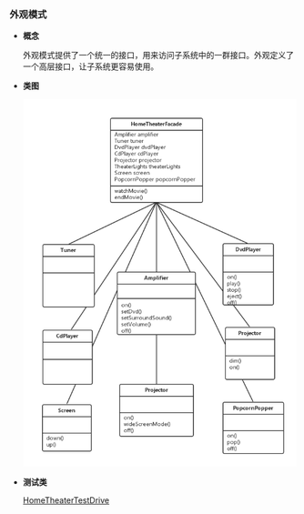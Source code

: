 ### 外观模式

- **概念**
  
  外观模式提供了一个统一的接口，用来访问子系统中的一群接口。外观定义了一个高层接口，让子系统更容易使用。
 
- **类图**

  ![类图在这里](https://github.com/wzqwsrf/design-patterns/blob/master/pictures/facade.png)

- **测试类**

  [HomeTheaterTestDrive](https://github.com/wzqwsrf/design-patterns/blob/master/src/facade/HomeTheaterTestDrive.java)